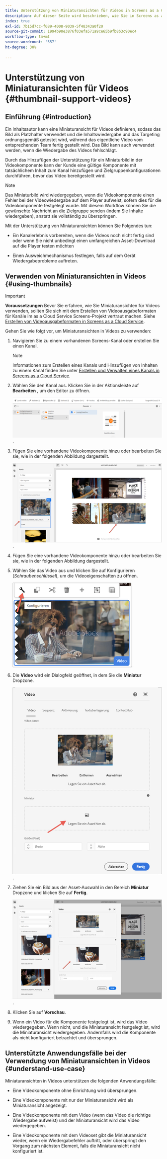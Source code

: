 ```yaml
---
title: Unterstützung von Miniaturansichten für Videos in Screens as a Cloud Service
description: Auf dieser Seite wird beschrieben, wie Sie in Screens as a Cloud Service Miniaturansichten für Videos hinzufügen.
index: true
exl-id: 7b15d7cc-f089-4008-9039-5f48343a0f20
source-git-commit: 1994b90e3876f03efa571a9ce65b9fb8b3c90ec4
workflow-type: tm+mt
source-wordcount: '557'
ht-degree: 30%

---
```


# Unterstützung von Miniaturansichten für Videos {#thumbnail-support-videos}

## Einführung {#introduction}

Ein Inhaltsautor kann eine Miniaturansicht für Videos definieren, sodass das Bild als Platzhalter verwendet und die Inhaltswiedergabe und das Targeting ordnungsgemäß getestet wird, während das eigentliche Video vom entsprechenden Team fertig gestellt wird. Das Bild kann auch verwendet werden, wenn die Wiedergabe des Videos fehlschlägt.

Durch das Hinzufügen der Unterstützung für ein Miniaturbild in der Videokomponente kann der Kunde eine gültige Komponente mit tatsächlichem Inhalt zum Kanal hinzufügen und Zielgruppenkonfigurationen durchführen, bevor das Video bereitgestellt wird.

>[!NOTE]
>Das Miniaturbild wird wiedergegeben, wenn die Videokomponente einen Fehler bei der Videowiedergabe auf dem Player aufweist, sofern dies für die Videokomponente festgelegt wurde. Mit diesem Workflow können Sie die gewünschte Nachricht an die Zielgruppe senden (indem Sie Inhalte wiedergeben), anstatt sie vollständig zu überspringen.

Mit der Unterstützung von Miniaturansichten können Sie Folgendes tun:

* Ein Kanalerlebnis vorbereiten, wenn die Videos noch nicht fertig sind oder wenn Sie nicht unbedingt einen umfangreichen Asset-Download auf die Player testen möchten

* Einen Ausweichmechanismus festlegen, falls auf dem Gerät Wiedergabeprobleme auftreten.

## Verwenden von Miniaturansichten in Videos {#using-thumbnails}

>[!IMPORTANT]
>**Voraussetzungen**
>Bevor Sie erfahren, wie Sie Miniaturansichten für Videos verwenden, sollten Sie sich mit dem Erstellen von Videoausgabeformaten für Kanäle im as a Cloud Service Screens-Projekt vertraut machen. Siehe [Erstellen von Videoausgabeformaten in Screens as a Cloud Service](/help/screens-cloud/configuring/creating-screens-video-renditions-cloud-service.md).

Gehen Sie wie folgt vor, um Miniaturansichten in Videos zu verwenden:

1. Navigieren Sie zu einem vorhandenen Screens-Kanal oder erstellen Sie einen Kanal.

   >[!NOTE]
   >Informationen zum Erstellen eines Kanals und Hinzufügen von Inhalten zu einem Kanal finden Sie unter [Erstellen und Verwalten eines Kanals in Screens as a Cloud Service](https://experienceleague.adobe.com/docs/experience-manager-cloud-service/content/screens-as-cloud-service/create-content/creating-channels-screens-cloud.html?lang=en).

1. Wählen Sie den Kanal aus. Klicken Sie in der Aktionsleiste auf **Bearbeiten** , um den Editor zu öffnen.


   ![Schaltfläche &quot;Bearbeiten&quot;in der Aktionsleiste](/help/screens-cloud/using-core-product-features/assets/thumbnail-1.png).

1. Fügen Sie eine vorhandene Videokomponente hinzu oder bearbeiten Sie sie, wie in der folgenden Abbildung dargestellt.

   ![Hervorgehobenes Bild eines Video-Assets](/help/screens-cloud/using-core-product-features/assets/thumbnail-2.png).

1. Fügen Sie eine vorhandene Videokomponente hinzu oder bearbeiten Sie sie, wie in der folgenden Abbildung dargestellt.

1. Wählen Sie das Video aus und klicken Sie auf Konfigurieren (*Schraubenschlüssel*), um die Videoeigenschaften zu öffnen.

   ![Das ausgewählte Video-Asset-Bild mit dem Pfeil, der auf das Symbol &quot;Konfigurieren&quot;zeigt und als Schraubenschlüssel dargestellt wird. in der Symbolleiste](/help/screens-cloud/using-core-product-features/assets/thumbnail-3.png).

1. Die **Video** wird ein Dialogfeld geöffnet, in dem Sie die **Miniatur** Dropzone.

   ![Dialogfeld &quot;Video&quot;mit Bild des Video-Assets und dem Dropbox &quot;Miniatur&quot;](/help/screens-cloud/using-core-product-features/assets/thumbnail-4.png).

1. Ziehen Sie ein Bild aus der Asset-Auswahl in den Bereich **Miniatur** Dropzone und klicken Sie auf **Fertig**.

   ![Asset-Bildauswahl, die hinter dem Dialogfeld &quot;Video&quot;angezeigt wird, mit Bild-Asset, das im Dropdown-Feld &quot;Miniatur&quot;angezeigt wird](/help/screens-cloud/using-core-product-features/assets/thumbnail-5.png).

1. Klicken Sie auf **Vorschau**. 

1. Wenn ein Video für die Komponente festgelegt ist, wird das Video wiedergegeben. Wenn nicht, und die Miniaturansicht festgelegt ist, wird die Miniaturansicht wiedergegeben. Andernfalls wird die Komponente als nicht konfiguriert betrachtet und übersprungen.

## Unterstützte Anwendungsfälle bei der Verwendung von Miniaturansichten in Videos {#understand-use-case}

Miniaturansichten in Videos unterstützen die folgenden Anwendungsfälle:

* Eine Videokomponente ohne Einrichtung wird übersprungen.

* Eine Videokomponente mit nur der Miniaturansicht wird als Miniaturansicht angezeigt.

* Eine Videokomponente mit dem Video (wenn das Video die richtige Wiedergabe aufweist) und der Miniaturansicht wird das Video wiedergegeben.

* Eine Videokomponente mit dem Videoset gibt die Miniaturansicht wieder, wenn ein Wiedergabefehler auftritt, oder überspringt den Vorgang zum nächsten Element, falls die Miniaturansicht nicht konfiguriert ist.
